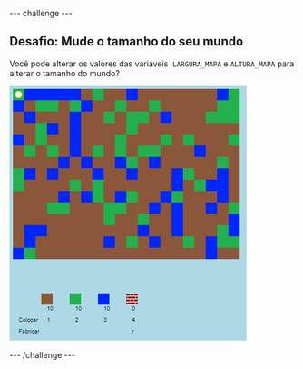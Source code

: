--- challenge ---

## Desafio: Mude o tamanho do seu mundo

Você pode alterar os valores das variáveis ​​ `LARGURA_MAPA` e `ALTURA_MAPA` para alterar o tamanho do mundo?

![screenshot](images/craft-mapsize.png)

--- /challenge ---